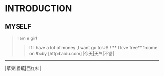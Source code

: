 # INTRODUCTION
## MYSELF
> I am a girl 
>> If I have a lot of money ,I want go to US !
** I love free**
1:come on !baby
[http:baidu.com]
|今天|天气|不错|
---------------
|苹果|香蕉|西红柿|

